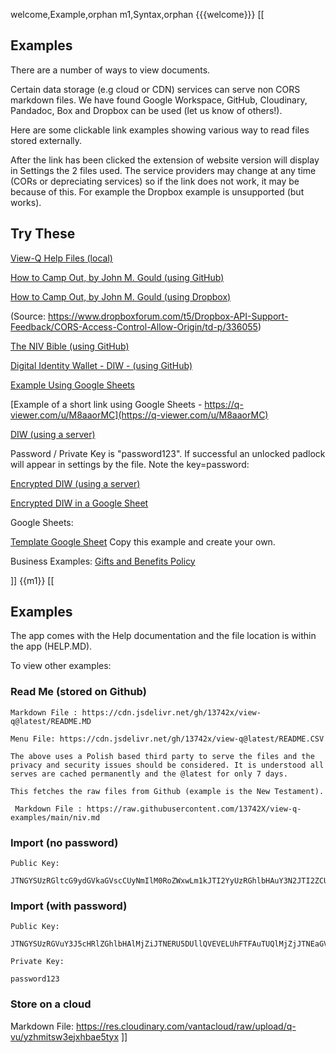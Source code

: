 welcome,Example,orphan
m1,Syntax,orphan
{{{welcome}}}
[[
## Examples

There are a number of ways to view documents. 

Certain data storage (e.g cloud or CDN) services can serve non CORS markdown files. We have found Google Workspace, GitHub, Cloudinary, Pandadoc, Box and Dropbox can be used (let us know of others!).

Here are some clickable link examples showing various way to read files stored externally.

After the link has been clicked the extension of website version will display in Settings the 2 files used. The service providers may change at any time (CORs or depreciating services) so if the link does not work, it may be because of this. For example the Dropbox example is unsupported (but works).

## Try These
[View-Q Help Files (local)](?JTNGYSUzRGltcG9ydGVkaGVscCUyNmIlM0RoZWxwLm1kJTI2YyUzRGhlbHAuY3N2JTI2ZCUzRGRlZmF1bHQtbG9nby5zdmc=)

[How to Camp Out, by John M. Gould (using GitHub)](?JTNGYSUzREhvdyUyMFRvJTIwQ2FtcCUyME91dCUyNmIlM0RodHRwcyUzQSUyRiUyRnJhdy5naXRodWJ1c2VyY29udGVudC5jb20lMkYxMzc0MlglMkZ2aWV3LXEtZXhhbXBsZXMlMkZtYWluJTJGaG93LXRvLWNhbXAtb3V0Lm1kJTI2YyUzRGh0dHBzJTNBJTJGJTJGcmF3LmdpdGh1YnVzZXJjb250ZW50LmNvbSUyRjEzNzQyWCUyRnZpZXctcS1leGFtcGxlcyUyRm1haW4lMkZob3ctdG8tY2FtcC1vdXQuY3N2JTI2ZCUzRGRlZmF1bHQtbG9nby5zdmc=)

[How to Camp Out, by John M. Gould (using Dropbox)](?JTNGYSUzRERyb3Bib3hFeGFtcGxlJTI2YiUzRGh0dHBzJTNBJTJGJTJGZGwuZHJvcGJveHVzZXJjb250ZW50LmNvbSUyRnMlMkZlZHRodXY0ZTNkdWVndjMlMkZob3ctdG8tY2FtcC1vdXQubWQlMjZjJTNEZW1iZWRkZWQlMjZkJTNEZGVmYXVsdC1sb2dvLnN2Zw==)

(Source: https://www.dropboxforum.com/t5/Dropbox-API-Support-Feedback/CORS-Access-Control-Allow-Origin/td-p/336055)

[The NIV Bible (using GitHub)](?JTNGYSUzRFRoZSUyMEJpYmxlJTI2YiUzRGh0dHBzJTNBJTJGJTJGcmF3LmdpdGh1YnVzZXJjb250ZW50LmNvbSUyRjEzNzQyWCUyRnZpZXctcS1leGFtcGxlcyUyRm1haW4lMkZuaXYubWQlMjZjJTNEaHR0cHMlM0ElMkYlMkZyYXcuZ2l0aHVidXNlcmNvbnRlbnQuY29tJTJGMTM3NDJYJTJGdmlldy1xLWV4YW1wbGVzJTJGbWFpbiUyRm5pdi5jc3YlMjZkJTNEZGVmYXVsdC1sb2dvLnN2Zw==)

[Digital Identity Wallet - DIW - (using GitHub)](?JTNGYSUzRERpZ2l0YWwlMjBJRCUyMFdhbGxldCUyNmIlM0RodHRwcyUzQSUyRiUyRnJhdy5naXRodWJ1c2VyY29udGVudC5jb20lMkYxMzc0MlglMkZ2aWV3LXEtZXhhbXBsZXMlMkZtYWluJTJGZGlkLXdhbGxldC5tZCUyNmMlM0RodHRwcyUzQSUyRiUyRnJhdy5naXRodWJ1c2VyY29udGVudC5jb20lMkYxMzc0MlglMkZ2aWV3LXEtZXhhbXBsZXMlMkZtYWluJTJGZGlkLXdhbGxldC5jc3YlMjZkJTNEZGVmYXVsdC1sb2dvLnN2Zw==)

[Example Using Google Sheets](?JTNGYSUzREdvb2dsZUV4YW1wbGUlMjZiJTNEaHR0cHMlM0ElMkYlMkZkb2NzLmdvb2dsZS5jb20lMkZzcHJlYWRzaGVldHMlMkZkJTJGZSUyRjJQQUNYLTF2VG9ad09MVjRyR3NZbTJKUndUdGRaaHBjWUlkSHNsdUx2eW1xUHZTZEJlTkl3S0pZaXpvdmpQdjdOclFHU2RMbmVhMVYwTzhtd21qTHh5JTJGcHViJTNGZ2lkJTNEMTcxNDAzNzkwOSUyNnNpbmdsZSUzRHRydWUlMjZvdXRwdXQlM0R0c3YlMjZjJTNEZW1iZWRkZWQlMjZkJTNEZGVmYXVsdC1sb2dvLnN2Zw==)


[Example of a short link using Google Sheets - https://q-viewer.com/u/M8aaorMC](https://q-viewer.com/u/M8aaorMC)


[DIW (using a server)](?JTNGYSUzRFN5c3RlbU0lMjZiJTNEaHR0cHMlM0ElMkYlMkZzeXN0ZW1tLmNvJTJGYXBpJTJGcHVibGljLXNoYXJlJTJGc2VydmVyJTNGYSUzRG1kJTI2a2V5JTNEMjNSZXI0NSoqNzM0NTM0NSUyNmMlM0RodHRwcyUzQSUyRiUyRnN5c3RlbW0uY28lMkZhcGklMkZwdWJsaWMtc2hhcmUlMkZzZXJ2ZXIlM0ZhJTNEY3N2JTI2a2V5JTNEMjNSZXI0NSoqNzM0NTM0NSUyNmQlM0RkZWZhdWx0LWxvZ28uc3Zn)


Password / Private Key is "password123". If successful an unlocked padlock will appear in settings by the file. Note the key=password:

[Encrypted DIW (using a server)](?JTNGYSUzREVuY3J5cHRlZElkZW50aXR5V2FsbGV0JTI2YiUzRGh0dHBzJTNBJTJGJTJGc3lzdGVtbS5jbyUyRmFwaSUyRnB1YmxpYy1zaGFyZSUyRnNlcnZlciUzRmElM0RtZCUyNmtleSUzRHBhc3N3b3JkJTI2YyUzRGh0dHBzJTNBJTJGJTJGc3lzdGVtbS5jbyUyRmFwaSUyRnB1YmxpYy1zaGFyZSUyRnNlcnZlciUzRmElM0Rjc3YlMjZrZXklM0QyM1JlcjQ1Kio3MzQ1MzQ1JTI2ZCUzRGRlZmF1bHQtbG9nby5zdmc=) 

[Encrypted DIW in a Google Sheet](?JTNGYSUzREVuY3J5cHRlZEdvb2dsZVNoZWV0JTI2YiUzRGh0dHBzJTNBJTJGJTJGZG9jcy5nb29nbGUuY29tJTJGc3ByZWFkc2hlZXRzJTJGZCUyRmUlMkYyUEFDWC0xdlFCamtGdDFxVWhjQlhyOVd3Wl8zSEhRUGV2TTZjbWo4cVQ1Q3JKSU83N0Y3dGZQMmhQRHBCWEZTVC1pQjFwclctVUROc3hjb20wQ2RORiUyRnB1YiUzRmdpZCUzRDE3MTQwMzc5MDklMjZzaW5nbGUlM0R0cnVlJTI2b3V0cHV0JTNEdHN2JTI2YyUzRGh0dHBzJTNBJTJGJTJGc3lzdGVtbS5jbyUyRmFwaSUyRnB1YmxpYy1zaGFyZSUyRnNlcnZlciUzRmElM0Rjc3YlMjZrZXklM0QyM1JlcjQ1Kio3MzQ1MzQ1JTI2ZCUzRGRlZmF1bHQtbG9nby5zdmc=)

Google Sheets:

[Template Google Sheet](https://docs.google.com/spreadsheets/d/1LQZbyD8PA8JpXHKAur_cp7kS6MJ0FiqOwnsGFLDVVQE/edit?usp=sharing)
Copy this example and create your own.

Business Examples:
[Gifts and Benefits Policy](?JTNGYSUzREdpZnRzQW5kQmVuZWZpdHNQb2xpY3klMjZiJTNEaHR0cHMlM0ElMkYlMkZyYXcuZ2l0aHVidXNlcmNvbnRlbnQuY29tJTJGMTM3NDJYJTJGdmlldy1xLWV4YW1wbGVzJTJGbWFpbiUyRmdhYnMubWQlMjZjJTNEZW1iZWRkZWQlMjZkJTNEZGVmYXVsdC1sb2dvLnN2Zw==)

]]
{{m1}}
[[
    
## Examples

The app comes with the Help documentation and the file location is within the app (HELP.MD).

To view other examples:

### Read Me (stored on Github)

    Markdown File : https://cdn.jsdelivr.net/gh/13742x/view-q@latest/README.MD 

    Menu File: https://cdn.jsdelivr.net/gh/13742x/view-q@latest/README.CSV

    The above uses a Polish based third party to serve the files and the privacy and security issues should be considered. It is understood all serves are cached permanently and the @latest for only 7 days.
    
    This fetches the raw files from Github (example is the New Testament).

     Markdown File : https://raw.githubusercontent.com/13742X/view-q-examples/main/niv.md 


### Import (no password)

    Public Key: 

    JTNGYSUzRGltcG9ydGVkaGVscCUyNmIlM0RoZWxwLm1kJTI2YyUzRGhlbHAuY3N2JTI2ZCUzRGRlZmF1bHQtbG9nby5zdmc=


### Import (with password)

    Public Key: 

    JTNGYSUzRGVuY3J5cHRlZGhlbHAlMjZiJTNERU5DUllQVEVELUhFTFAuTUQlMjZjJTNEaGVscC5jc3YlMjZkJTNEZGVmYXVsdC1sb2dvLnN2Zw==

    Private Key: 

    password123

### Store on a cloud

Markdown File: https://res.cloudinary.com/vantacloud/raw/upload/q-vu/yzhmitsw3ejxhbae5tyx 
]]
